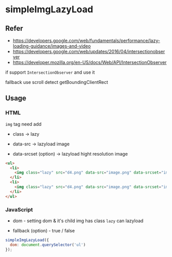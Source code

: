 # simpleImgLazyLoad

##  Refer

* https://developers.google.com/web/fundamentals/performance/lazy-loading-guidance/images-and-video
* https://developers.google.com/web/updates/2016/04/intersectionobserver
* https://developer.mozilla.org/en-US/docs/Web/API/IntersectionObserver

if support `IntersectionObserver` and use it

fallback use scroll detect getBoundingClientRect

## Usage

### HTML

`img` tag need add

* class -> lazy

* data-src -> lazyload image

* data-srcset (option) -> lazyload hight resolution image

```HTML
<ul>
  <li>
    <img class="lazy" src="d4.png" data-src="image.png" data-srcset="image@2x.png 2x" alt="">
  </li>
  <li>
    <img class="lazy" src="d4.png" data-src="image.png" data-srcset="image@2x.png 2x" alt="">
  </li>
</ul>
```

### JavaScript

* dom - setting dom & it's child img has class `lazy` can lazyload

* fallback (option) - true / false

```JavaScript
simpleImgLazyLoad({
  dom: document.querySelector('ul')
});
```
